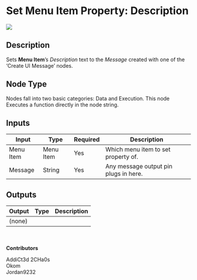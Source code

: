 # Set Menu Item Property: Description
![](../../../.gitbook/assets/set-menu-item-property-description.png)
## Description
Sets **Menu Item**’s _Description_ text to the _Message_ created with one of the ‘Create UI Message’ nodes.  

## Node Type
Nodes fall into two basic categories: Data and Execution. This node Executes a function directly in the node string.

## Inputs
| Input | Type | Required | Description |
|------------------|------------------|----------|--------------------------------------------------------------|
| Menu Item | Menu Item | Yes | Which menu item to set property of.|
| Message | String | Yes | Any message output pin plugs in here. |

## Outputs
| Output | Type | Description |
|------------------|------------------|--------------------------------------------------------------|
| (none) | | |

\
\
**Contributors**

AddiCt3d 2CHa0s \
Okom \
Jordan9232